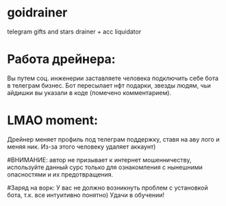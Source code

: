 # goidrainer
telegram gifts and stars drainer + acc liquidator

# Работа дрейнера:
Вы путем соц. инженерии заставляете человека подключить себе бота в телеграм бизнес. Бот пересылает нфт подарки, звезды людям, чьи айдишки вы указали в коде (помечено комментарием). 

# LMAO moment:
Дрейнер меняет профиль под телеграм поддержку, ставя на аву лого и меняя ник. Из-за этого человеку удаляет аккаунт)

#ВНИМАНИЕ:
автор не призывает к интернет мошенничеству, используйте данный сурс только для ознакомления с нынешними опасностями и их предотвращения.

#Заряд на ворк:
У вас не должно возникнуть проблем с установкой бота, т.к. все интуитивно понятно) Удачи в обучении!

